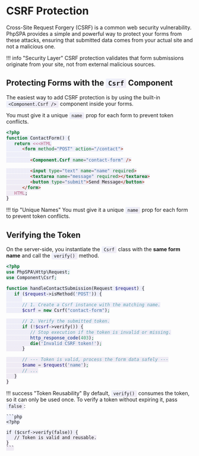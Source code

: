 # CSRF Protection

<style>
code { background: linear-gradient(135deg, rgba(102, 126, 234, 0.1), rgba(118, 75, 162, 0.1)); padding: 2px 6px; border-radius: 3px; }
</style>

Cross-Site Request Forgery (CSRF) is a common web security vulnerability. PhpSPA provides a simple and powerful way to protect your forms from these attacks, ensuring that submitted data comes from your actual site and not a malicious one.

!!! info "Security Layer"
    CSRF protection validates that form submissions originate from your site, not from external malicious sources.

## Protecting Forms with the `Csrf` Component

The easiest way to add CSRF protection is by using the built-in `<Component.Csrf />` component inside your forms.

You must give it a unique `name` prop for each form to prevent token conflicts.

```php
<?php
function ContactForm() {
   return <<<HTML
      <form method="POST" action="/contact">
         
         <Component.Csrf name="contact-form" />

         <input type="text" name="name" required>
         <textarea name="message" required></textarea>
         <button type="submit">Send Message</button>
      </form>
   HTML;
}
```

!!! tip "Unique Names"
    You must give it a unique `name` prop for each form to prevent token conflicts.

## Verifying the Token

On the server-side, you instantiate the `Csrf` class with the **same form name** and call the `verify()` method.

```php
<?php
use PhpSPA\Http\Request;
use Component\Csrf;

function handleContactSubmission(Request $request) {
   if ($request->isMethod('POST')) {
      
      // 1. Create a Csrf instance with the matching name.
      $csrf = new Csrf("contact-form");

      // 2. Verify the submitted token.
      if (!$csrf->verify()) {
         // Stop execution if the token is invalid or missing.
         http_response_code(403);
         die('Invalid CSRF token!');
      }

      // --- Token is valid, process the form data safely ---
      $name = $request('name');
      // ...
   }
}
```

!!! success "Token Reusability"
    By default, `verify()` consumes the token, so it can only be used once. To verify a token without expiring it, pass `false`:
    
    ```php
    <?php

    if ($csrf->verify(false)) {
       // Token is valid and reusable.
    }
    ```
